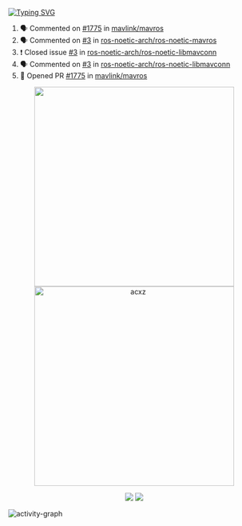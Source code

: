 [![Typing SVG](https://readme-typing-svg.herokuapp.com?size=16&color=AFFFA3&multiline=true&height=75&lines=contributing+to+robotics%2Faerospace%2Fml%2Fgpu+software;packaging+it+for+archlinux;ricer)](https://git.io/typing-svg)

<!--START_SECTION:activity-->
1. 🗣 Commented on [#1775](https://github.com/mavlink/mavros/issues/1775) in [mavlink/mavros](https://github.com/mavlink/mavros)
2. 🗣 Commented on [#3](https://github.com/ros-noetic-arch/ros-noetic-mavros/issues/3) in [ros-noetic-arch/ros-noetic-mavros](https://github.com/ros-noetic-arch/ros-noetic-mavros)
3. ❗️ Closed issue [#3](https://github.com/ros-noetic-arch/ros-noetic-libmavconn/issues/3) in [ros-noetic-arch/ros-noetic-libmavconn](https://github.com/ros-noetic-arch/ros-noetic-libmavconn)
4. 🗣 Commented on [#3](https://github.com/ros-noetic-arch/ros-noetic-libmavconn/issues/3) in [ros-noetic-arch/ros-noetic-libmavconn](https://github.com/ros-noetic-arch/ros-noetic-libmavconn)
5. 💪 Opened PR [#1775](https://github.com/mavlink/mavros/pull/1775) in [mavlink/mavros](https://github.com/mavlink/mavros)
<!--END_SECTION:activity-->

<p align="center">
  <img width="400em" src=https://github-readme-stats.vercel.app/api?username=acxz&include_all_commits=true&show_icons=true />
  <img width="400em" src="https://github-readme-streak-stats.herokuapp.com/?user=acxz&" alt="acxz" />
</p>

<p align="center">
  <img src=https://github-readme-stats.vercel.app/api/top-langs/?username=acxz&layout=compact />
  <img src=https://github-profile-trophy.vercel.app/?username=acxz&row=2&column=4 />
</p>

![activity-graph](https://activity-graph.herokuapp.com/graph?username=acxz&theme=aqua)

